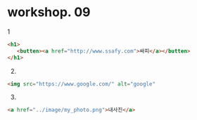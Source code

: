 # workshop. 09

1

```html
<h1>
   <butten><a href="http://www.ssafy.com">싸피</a></butten> 
</h1>
```

2.

```html
<img src="https://www.google.com/" alt="google"
```



3.

```html
<a href="../image/my_photo.png">내사진</a>
```


